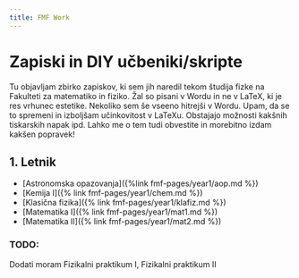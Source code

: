 ```yaml
---
title: FMF Work
---
```

# Zapiski in DIY učbeniki/skripte
Tu objavljam zbirko zapiskov, ki sem jih naredil tekom študija fizke na Fakulteti za matematiko in fiziko. Žal so pisani v Wordu in ne v LaTeX, ki je res vrhunec estetike. Nekoliko sem še vseeno hitrejši v Wordu. Upam, da se to spremeni in izboljšam učinkovitost v LaTeXu. Obstajajo možnosti kakšnih tiskarskih napak ipd. Lahko me o tem tudi obvestite in morebitno izdam kakšen popravek!

## 1. Letnik
* [Astronomska opazovanja]({%link fmf-pages/year1/aop.md %})
* [Kemija I]({% link fmf-pages/year1/chem.md %})
* [Klasična fizika]({% link fmf-pages/year1/klafiz.md %})
* [Matematika I]({% link fmf-pages/year1/mat1.md %})
* [Matematika II]({% link fmf-pages/year1/mat2.md %})


### TODO:
Dodati moram Fizikalni praktikum I, Fizikalni praktikum II

